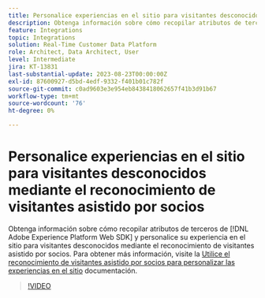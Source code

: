 ```yaml
---
title: Personalice experiencias en el sitio para visitantes desconocidos mediante el reconocimiento de visitantes asistido por socios
description: Obtenga información sobre cómo recopilar atributos de terceros de [!DNL Adobe Experience Platform Web SDK] y personalice su experiencia en el sitio para visitantes desconocidos mediante el reconocimiento de visitantes asistido por socios.
feature: Integrations
topic: Integrations
solution: Real-Time Customer Data Platform
role: Architect, Data Architect, User
level: Intermediate
jira: KT-13831
last-substantial-update: 2023-08-23T00:00:00Z
exl-id: 87600927-d5bd-4edf-9332-f401b01c782f
source-git-commit: c0ad9603e3e954eb8438418062657f41b3d91b67
workflow-type: tm+mt
source-wordcount: '76'
ht-degree: 0%

---
```


# Personalice experiencias en el sitio para visitantes desconocidos mediante el reconocimiento de visitantes asistido por socios

Obtenga información sobre cómo recopilar atributos de terceros de [!DNL Adobe Experience Platform Web SDK] y personalice su experiencia en el sitio para visitantes desconocidos mediante el reconocimiento de visitantes asistido por socios. Para obtener más información, visite la [Utilice el reconocimiento de visitantes asistido por socios para personalizar las experiencias en el sitio](https://experienceleague.adobe.com/docs/experience-platform/rtcdp/use-cases/partner-data/onsite-personalization.html) documentación.

>[!VIDEO](https://video.tv.adobe.com/v/3423076/?learn=on)
